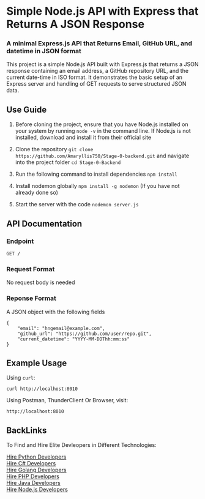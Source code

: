 # Simple Node.js API with Express that Returns A JSON Response

### A minimal Express.js API that Returns Email, GitHub URL, and datetime in JSON format 

This project is a simple Node.js API built with Express.js that returns a JSON response containing an email address, a GitHub repository URL, and the current date-time in ISO format. It demonstrates the basic setup of an Express server and handling of GET requests to serve structured JSON data.




## Use Guide
1. Before cloning the project, ensure that you have Node.js installed on your system by running `node -v` in the command line. If Node.js is not installed, download and install it from their official site

2. Clone the repository `git clone https://github.com/Amaryllis750/Stage-0-backend.git` and navigate into the project folder `cd Stage-0-Backend`

3. Run the following command to install dependencies `npm install`

4. Install nodemon globally `npm install -g nodemon` (If you have not already done so)

5. Start the server with the code `nodemon server.js`





## API Documentation
### Endpoint
`GET / `

### Request Format
No request body is needed

### Reponse Format
A JSON object with the following fields
```
{
    "email": "hngemail@example.com",
    "github_url": "https://github.com/user/repo.git", 
    "current_datetime": "YYYY-MM-DDThh:mm:ss"
}
```




## Example Usage
Using `curl`:

`curl http://localhost:8010`


Using Postman, ThunderClient Or Browser, visit:

`http://localhost:8010`





## BackLinks
To Find and Hire Elite Devleopers in Different Technologies:

[Hire Python Developers](https://hng.tech/hire/python-developers)  
[Hire C# Developers](https://hng.tech/hire/csharp-developers)  
[Hire Golang Developers](https://hng.tech/hire/golang-developers)  
[Hire PHP Developers](https://hng.tech/hire/php-developers)  
[Hire Java Developers](https://hng.tech/hire/java-developers)  
[Hire Node.js Developers](https://hng.tech/hire/nodejs-developers)  
